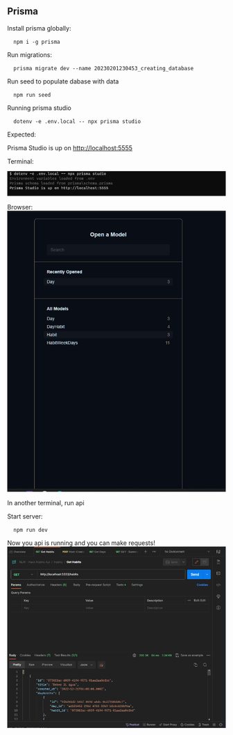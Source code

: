 ## Prisma

Install prisma globally:

```shell
  npm i -g prisma

```

Run migrations:

```shell  
  prisma migrate dev --name 20230201230453_creating_database

```

Run seed to populate dabase with data

```shell  
  npm run seed

```

Running prisma studio

```shell
  dotenv -e .env.local -- npx prisma studio

```

Expected:

Prisma Studio is up on <http://localhost:5555>

Terminal:

![Alt text](image.png)

Browser:
![Alt text](image-1.png)

In another terminal, run api

Start server:

```shell  
  npm run dev

```

Now you api is running and you can make requests!
![Alt text](image-2.png)
